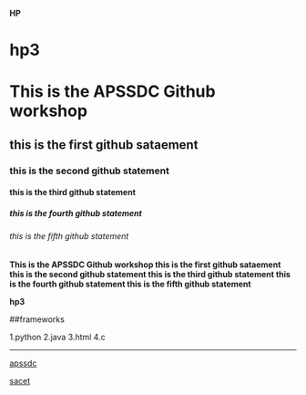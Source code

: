 **HP** 
# hp3
# This is the APSSDC Github workshop
## this is the first github sataement
### this is the second github statement
#### this is the third github statement
##### this is the fourth github statement
###### this is the fifth github statement

**This is the APSSDC Github workshop this is the first github sataement this is the second github statement this is the third github statement this is the fourth github statement this is the fifth github statement**

**hp3**

##frameworks

1.python
2.java
3.html
4.c
____

[apssdc](https://apssdc.in)

[sacet](http://sacet.ac.in)

